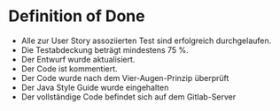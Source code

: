 # Definition of Done

- Alle zur User Story assoziierten Test sind erfolgreich durchgelaufen.
- Die Testabdeckung beträgt mindestens 75 %.
- Der Entwurf wurde aktualisiert.
- Der Code ist kommentiert.
- Der Code wurde nach dem Vier-Augen-Prinzip überprüft
- Der Java Style Guide wurde eingehalten
- Der vollständige Code befindet sich auf dem Gitlab-Server
